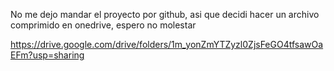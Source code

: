 No me dejo mandar el proyecto  por github, asi que decidi hacer un archivo comprimido en onedrive, espero no molestar

https://drive.google.com/drive/folders/1m_yonZmYTZyzl0ZjsFeGO4tfsawOaEFm?usp=sharing

